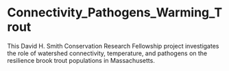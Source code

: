 # Connectivity_Pathogens_Warming_Trout
This David H. Smith Conservation Research Fellowship project investigates the role of watershed connectivity, temperature, and pathogens on the resilience brook trout populations in Massachusetts.
